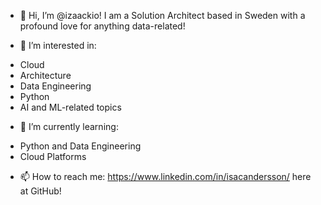 - 👋 Hi, I’m @izaackio!
I am a Solution Architect based in Sweden with a profound love for anything data-related!

- 👀 I’m interested in:
* Cloud
* Architecture
* Data Engineering
* Python
* AI and ML-related topics

- 🌱 I’m currently learning:
* Python and Data Engineering
* Cloud Platforms

- 📫 How to reach me:
https://www.linkedin.com/in/isacandersson/
here at GitHub!

<!---
izaackio/izaackio is a ✨ special ✨ repository because its `README.md` (this file) appears on your GitHub profile.
You can click the Preview link to take a look at your changes.
--->
